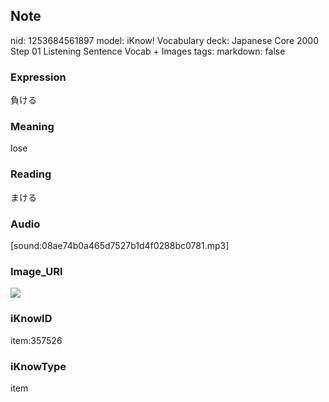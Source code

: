 ## Note
nid: 1253684561897
model: iKnow! Vocabulary
deck: Japanese Core 2000 Step 01 Listening Sentence Vocab + Images
tags: 
markdown: false

### Expression
負ける

### Meaning
lose

### Reading
まける

### Audio
[sound:08ae74b0a465d7527b1d4f0288bc0781.mp3]

### Image_URI
<!DOCTYPE html>
<title></title>
<img src="1a4b36b709b5e1dd75f89dc01b1b981d.jpg">



### iKnowID
item:357526

### iKnowType
item
